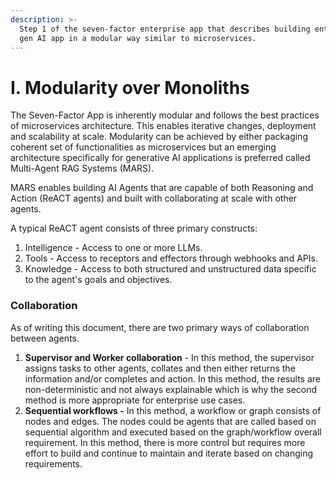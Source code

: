 ```yaml
---
description: >-
  Step 1 of the seven-factor enterprise app that describes building enterprise
  gen AI app in a modular way similar to microservices.
---
```


# I. Modularity over Monoliths

The Seven-Factor App is inherently modular and follows the best practices of microservices architecture. This enables iterative changes, deployment and scalability at scale. Modularity can be achieved by either packaging coherent set of functionalities as microservices but an emerging architecture specifically for generative AI applications is preferred called Multi-Agent RAG Systems (MARS).

MARS enables building AI Agents that are capable of both Reasoning and Action (ReACT agents) and built with collaborating at scale with other agents.&#x20;

A typical ReACT agent consists of three primary constructs:&#x20;

1. Intelligence - Access to one or more LLMs.
2. Tools - Access to receptors and effectors through webhooks and APIs.
3. Knowledge - Access to both structured and unstructured data specific to the agent's goals and objectives.&#x20;

### Collaboration

As of writing this document, there are two primary ways of collaboration between agents.&#x20;

1. **Supervisor and Worker collaboration** - In this method, the supervisor assigns tasks to other agents, collates and then either returns the information and/or completes and action. In this method, the results are non-deterministic and not always explainable which is why the second method is more appropriate for enterprise use cases.
2. **Sequential workflows -** In this method, a workflow or graph consists of nodes and edges. The nodes could be agents that are called based on sequential algorithm and executed based on the graph/workflow overall requirement. In this method, there is more control but requires more effort to build and continue to maintain and iterate based on changing requirements.

